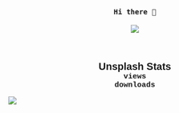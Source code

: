 <!-- [![Zongnan Bao's github stats](https://github-readme-stats.vercel.app/api?username=bznick98&hide=issues,prs&show_icons=true&theme=gruvbox)](https://github.com/bznick98)
[![Zongnan's wakatime stats](https://github-readme-stats.vercel.app/api/wakatime?username=nick19981122)](https://github.com/anuraghazra/github-readme-stats)
[![Top Langs](https://github-readme-stats.vercel.app/api/top-langs/?username=bznick98&hide=html,jupyter%20notebook,Systemverilog,Verilog&layout=compact&langs_count=5&exclude_repo=malu_intern)](https://github.com/anuraghazra/github-readme-stats) -->

<h4 align="center"><samp> Hi there 👋  </samp></h4>

<p align="center">
  
  <a href="https://github.com/bznick98">
    <img align="center" src="https://github-readme-stats.vercel.app/api?username=bznick98&hide=issues,prs&show_icons=true&theme=gruvbox" />
  </a>
<!--   <a href="https://github.com/bznick98">
    <img align="center" src="https://github-readme-stats.vercel.app/api/wakatime?username=nick19981122" />
  </a> -->
 
</p>

<header>
<style>
    #stat{
        font-family:    'Trebuchet MS', sans-serif;
        font-size:      20px;
        font-weight:    bold;
    }
    #views, #downloads{
        color: gold;
        font-family:    'Courier New', monospace;
        font-size:      15px;
        font-weight:    bold;
    }
    #vtxt, #dtxt{
        font-family:    'Courier New', monospace;
        font-size:      15px;
        font-weight:    bold;
    }
 
</style>
</header>
<body>
<center>
<div id="stat"> Unsplash Stats </div>
<span id="views"></span> <span id="vtxt"> views</span> <br>
<span id="downloads"></span> <span id="dtxt"> downloads</span>
</center>

<script>
async function loadStats() {
  const url = "https://api.unsplash.com/users/nick19981122/statistics/?client_id=6t0qRfV_gaM3em6bzhVAZAg1PNl1vxOCTaqGWorNU5A"
  const response = await fetch(url);
  const stats = await response.json();
  // let my_stats = JSON.parse(stats);
  console.log(stats); 
  console.log("Displaying Views and Downloads");
  console.log(stats.views.total);
  console.log(stats.downloads.total);
  // write to html
  document.getElementById('views').innerHTML = stats.views.total;
  document.getElementById('downloads').innerHTML = stats.downloads.total;
};
loadStats();
</script>
</body>

![](https://visitor-badge.glitch.me/badge?page_id=bznick98.bznick98)

